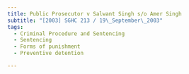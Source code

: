 ```yaml
---
title: Public Prosecutor v Salwant Singh s/o Amer Singh 
subtitle: "[2003] SGHC 213 / 19\_September\_2003"
tags:
  - Criminal Procedure and Sentencing
  - Sentencing
  - Forms of punishment
  - Preventive detention

---
```



